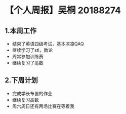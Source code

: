 # 【个人周报】吴桐 20188274

## 1.**本周工作**
- 结束了英语四级考试，基本凉凉QAQ
- 继续学习了stl，数论
- 周常参加训练赛
- 继续复习了高数
## 2.**下周计划**
- 完成学长布置的作业
- 继续复习高数
- 周六周日还有两场比赛在等着我
